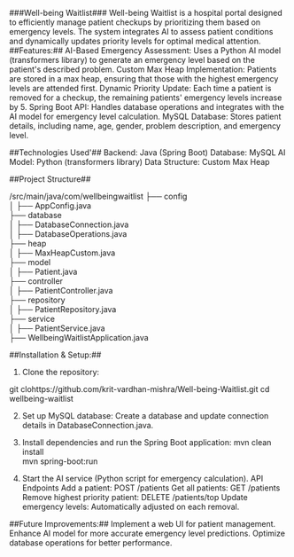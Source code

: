 ###Well-being Waitlist###
Well-being Waitlist is a hospital portal designed to efficiently manage patient checkups by prioritizing them based on emergency levels. The system integrates AI to assess patient conditions and dynamically updates priority levels for optimal medical attention.
##Features:##
AI-Based Emergency Assessment: Uses a Python AI model (transformers library) to generate an emergency level based on the patient's described problem.
Custom Max Heap Implementation: Patients are stored in a max heap, ensuring that those with the highest emergency levels are attended first.
Dynamic Priority Update: Each time a patient is removed for a checkup, the remaining patients' emergency levels increase by 5.
Spring Boot API: Handles database operations and integrates with the AI model for emergency level calculation.
MySQL Database: Stores patient details, including name, age, gender, problem description, and emergency level.

##Technologies Used'##
Backend: Java (Spring Boot)
Database: MySQL
AI Model: Python (transformers library)
Data Structure: Custom Max Heap


##Project Structure##

/src/main/java/com/wellbeingwaitlist
  ├── config  
  │   ├── AppConfig.java  
  ├── database  
  │   ├── DatabaseConnection.java  
  │   ├── DatabaseOperations.java  
  ├── heap  
  │   ├── MaxHeapCustom.java  
  ├── model  
  │   ├── Patient.java  
  ├── controller  
  │   ├── PatientController.java  
  ├── repository  
  │   ├── PatientRepository.java  
  ├── service  
  │   ├── PatientService.java  
  ├── WellbeingWaitlistApplication.java

##Installation & Setup:##
1. Clone the repository:

git clohttps://github.com/krit-vardhan-mishra/Well-being-Waitlist.git
cd wellbeing-waitlist

2. Set up MySQL database:
Create a database and update connection details in DatabaseConnection.java.

3. Install dependencies and run the Spring Boot application:
mvn clean install  
mvn spring-boot:run

4. Start the AI service (Python script for emergency calculation).
API Endpoints
Add a patient: POST /patients
Get all patients: GET /patients
Remove highest priority patient: DELETE /patients/top
Update emergency levels: Automatically adjusted on each removal.

##Future Improvements:##
Implement a web UI for patient management.
Enhance AI model for more accurate emergency level predictions.
Optimize database operations for better performance.

